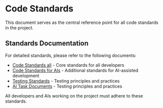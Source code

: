 # Code Standards

This document serves as the central reference point for all code standards in the project.

## Standards Documentation

For detailed standards, please refer to the following documents:

- [Code Standards all](code_standards_all.md) - Core standards for all developers
- [Code Standards for AIs](code_standards_ais.md) - Additional standards for AI-assisted development
- [Testing Standards](testing_standards.md) - Testing principles and practices
- [AI Task Documents](ai_task_documents.md) - Testing principles and practices

All developers and AIs working on the project must adhere to these standards.
